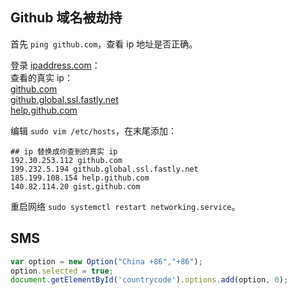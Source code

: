 ## Github 域名被劫持
首先 `ping github.com`，查看 ip 地址是否正确。  

登录 [ipaddress.com](https://www.ipaddress.com/)：  
查看的真实 ip：  
[github.com](https://github.com.ipaddress.com/)  
[github.global.ssl.fastly.net](https://fastly.net.ipaddress.com/github.global.ssl.fastly.net)  
[help.github.com](https://github.com.ipaddress.com/help.github.com)  

编辑 `sudo vim /etc/hosts`，在末尾添加：  
```
## ip 替换成你查到的真实 ip
192.30.253.112 github.com
199.232.5.194 github.global.ssl.fastly.net
185.199.108.154 help.github.com
140.82.114.20 gist.github.com
```

重启网络 `sudo systemctl restart networking.service`。  

## SMS
```js
var option = new Option("China +86","+86");
option.selected = true;
document.getElementById('countrycode').options.add(option, 0);
```
